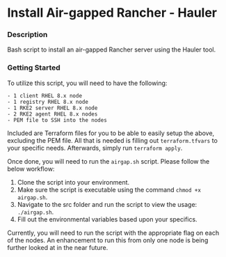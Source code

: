 # Install Air-gapped Rancher - Hauler

### Description
Bash script to install an air-gapped Rancher server using the Hauler tool.

### Getting Started
To utilize this script, you will need to have the following:

    - 1 client RHEL 8.x node
    - 1 registry RHEL 8.x node
    - 1 RKE2 server RHEL 8.x node
    - 2 RKE2 agent RHEL 8.x nodes
    - PEM file to SSH into the nodes

Included are Terraform files for you to be able to easily setup the above, excluding the PEM file. All that is needed is filling out `terraform.tfvars` to your specific needs. Afterwards, simply run `terraform apply`.

Once done, you will need to run the `airgap.sh` script. Please follow the below workflow:

1. Clone the script into your environment.
2. Make sure the script is executable using the command `chmod +x airgap.sh`.
3. Navigate to the src folder and run the script to view the usage: `./airgap.sh`.
4. Fill out the environmental variables based upon your specifics.

Currently, you will need to run the script with the appropriate flag on each of the nodes. An enhancement to run this from only one node is being further looked at in the near future.